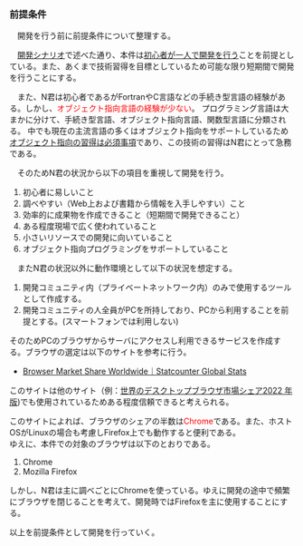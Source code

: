 ---
---

<h3>前提条件</h3>
　開発を行う前に前提条件について整理する。

　[開発シナリオ]({{site.baseurl}}/dev_scenario)で述べた通り、本件は<u>初心者が一人で開発を行う</u>ことを前提としている。また、あくまで技術習得を目標としているため可能な限り短期間で開発を行うことにする。

　また、N君は初心者であるがFortranやC言語などの手続き型言語の経験がある。しかし、<span style="color: red;">オブジェクト指向言語の経験が少ない</span>。
プログラミング言語は大まかに分けて、手続き型言語、オブジェクト指向言語、関数型言語に分類される。
中でも現在の主流言語の多くはオブジェクト指向をサポートしているため<u>オブジェクト指向の習得は必須事項</u>であり、この技術の習得はN君にとって急務である。

　そのためN君の状況から以下の項目を重視して開発を行う。
1. 初心者に易しいこと
1. 調べやすい（Web上および書籍から情報を入手しやすい）こと
1. 効率的に成果物を作成できること（短期間で開発できること）
1. ある程度現場で広く使われていること
1. 小さいリソースでの開発に向いていること
1. オブジェクト指向プログラミングをサポートしていること

　またN君の状況以外に動作環境として以下の状況を想定する。

1. 開発コミュニティ内（プライベートネットワーク内）のみで使用するツールとして作成する。
1. 開発コミュニティの人全員がPCを所持しており、PCから利用することを前提とする。(スマートフォンでは利用しない)

そのためPCのブラウザからサーバにアクセスし利用できるサービスを作成する。ブラウザの選定は以下のサイトを参考に行う。
- [Browser Market Share Worldwide｜Statcounter Global Stats](https://gs.statcounter.com/browser-market-share)

このサイトは他のサイト（例：[世界のデスクトップブラウザ市場シェア2022 年版](https://kinsta.com/jp/browser-market-share/))でも使用されているためある程度信頼できると考えられる。

このサイトによれば、ブラウザのシェアの半数は<span style="color: red;">Chrome</span>である。また、ホストOSがLinuxの場合も考慮しFirefox上でも動作すると便利である。  
ゆえに、本件での対象のブラウザは以下のとおりである。
1. Chrome
1. Mozilla Firefox

しかし、N君は主に調べごとにChromeを使っている。ゆえに開発の途中で頻繁にブラウザを閉じることを考えて、開発時ではFirefoxを主に使用することにする。

以上を前提条件として開発を行っていく。
